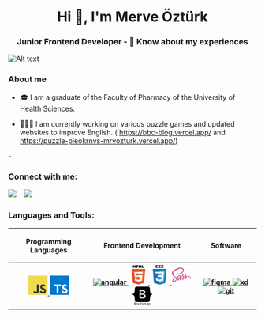 
<h1 align="center">Hi 👋, I'm Merve Öztürk</h1>
<h3 align="center">Junior Frontend Developer - 📄 Know about my experiences</h3>

<img title="Merve Öztürk" alt="Alt text" src="https://github.com/mrvozturk/mrvozturk/assets/133267808/487c1595-facc-4ffe-800d-0d7ed7d5b022" width="1050px" height="600px">

### About me

- 🎓 I am a graduate of the Faculty of Pharmacy of the University of Health Sciences.

- 👩🏻‍💻 I am currently working on various puzzle games and updated websites to improve English. ( https://bbc-blog.vercel.app/ and https://puzzle-pieokrnvs-mrvozturk.vercel.app/)

  
-<h3 align="left">Connect with me:</h3>
<a href="mailto:ozturkmerve745@gmail.com" target="_blank"><img height="35" src="https://cdn-icons-png.flaticon.com/512/552/552486.png"></a>&nbsp;&nbsp;&nbsp; <a href="https://www.linkedin.com/in/merve-%C3%B6-5062a5260/" target="_blank"><img height="35" src="https://cdn1.iconfinder.com/data/icons/logotypes/32/square-linkedin-256.png"></a>&nbsp;&nbsp;&nbsp;&nbsp;&nbsp;

<h3 align="left">Languages and Tools:</h3>
<p align="left">
  <table>
    <tr>
      <th><p>Programming Languages</p></th>
      <th><p>Frontend Development</p></th>
      <th><p>Software</p></th>
    </tr>
    <tr>
      <th>
        
<a href="https://developer.mozilla.org/en-US/docs/Web/JavaScript" target="_blank" rel="noreferrer"> <img src="https://raw.githubusercontent.com/devicons/devicon/master/icons/javascript/javascript-original.svg" alt="javascript" width="40" height="40"/> 
</a> 
<a href="https://www.typescriptlang.org/" target="_blank" rel="noreferrer"> <img src="https://raw.githubusercontent.com/devicons/devicon/master/icons/typescript/typescript-original.svg" alt="typescript" width="40" height="40"/> 
</a> 

</th>
      <th>
        <a href="https://angular.io" target="_blank" rel="noreferrer"> <img src="https://angular.io/assets/images/logos/angular/angular.svg" alt="angular" width="40" height="40"/> 
</a> 
<a href="https://www.w3.org/html/" target="_blank" rel="noreferrer"> <img src="https://raw.githubusercontent.com/devicons/devicon/master/icons/html5/html5-original-wordmark.svg" alt="html5" width="40" height="40"/> 
</a> 
<a href="https://www.w3schools.com/css/" target="_blank" rel="noreferrer"> <img src="https://raw.githubusercontent.com/devicons/devicon/master/icons/css3/css3-original-wordmark.svg" alt="css3" width="40" height="40"/> 
</a> 
<a href="https://sass-lang.com" target="_blank" rel="noreferrer"> <img src="https://raw.githubusercontent.com/devicons/devicon/master/icons/sass/sass-original.svg" alt="sass" width="40" height="40"/> 
</a> 
<a href="https://getbootstrap.com" target="_blank" rel="noreferrer"> <img src="https://raw.githubusercontent.com/devicons/devicon/master/icons/bootstrap/bootstrap-plain-wordmark.svg" alt="bootstrap" width="40" height="40"/> 
</a> 
      </th>
      <th>
        
<a href="https://www.figma.com/" target="_blank" rel="noreferrer"> <img src="https://www.vectorlogo.zone/logos/figma/figma-icon.svg" alt="figma" width="40" height="40"/> </a> 
<a href="https://www.adobe.com/products/xd.html" target="_blank" rel="noreferrer"> <img src="https://cdn.worldvectorlogo.com/logos/adobe-xd.svg" alt="xd" width="40" height="40"/> 
<a href="https://git-scm.com/" target="_blank" rel="noreferrer"> <img src="https://www.vectorlogo.zone/logos/git-scm/git-scm-icon.svg" alt="git" width="40" height="40"/> 
</a> 
</a> 
      </th>
    </tr>
  </table>


